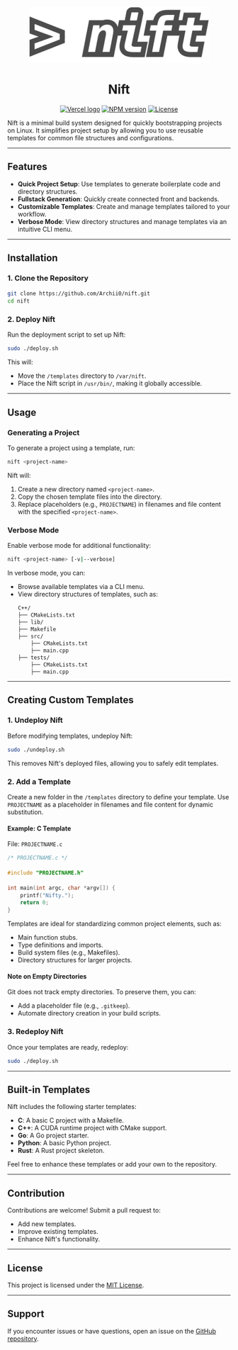 <div align="center">
    <picture>
      <img alt="Nift logo" src="https://raw.githubusercontent.com/Archii0/nift/main/assets/niftlogo.png
      " height="128">
    </picture>
  <h1>Nift</h1>

<a href="https://vercel.com"><img alt="Vercel logo" src="https://img.shields.io/badge/MADE%20BY%20Vercel-000000.svg?style=for-the-badge&logo=Vercel&labelColor=000"></a>
<a href="https://www.npmjs.com/package/next"><img alt="NPM version" src="https://img.shields.io/npm/v/next.svg?style=for-the-badge&labelColor=000000"></a>
<a href="https://github.com/vercel/next.js/blob/canary/license.md"><img alt="License" src="https://img.shields.io/npm/l/next.svg?style=for-the-badge&labelColor=000000"></a>

</div>


Nift is a minimal build system designed for quickly bootstrapping projects on Linux. It simplifies project setup by allowing you to use reusable templates for common file structures and configurations.

---

## Features
- **Quick Project Setup**: Use templates to generate boilerplate code and directory structures.
- **Fullstack Generation**: Quickly create connected front and backends.
- **Customizable Templates**: Create and manage templates tailored to your workflow.
- **Verbose Mode**: View directory structures and manage templates via an intuitive CLI menu.

---

## Installation

### 1. Clone the Repository
```bash
git clone https://github.com/Archii0/nift.git
cd nift
```

### 2. Deploy Nift
Run the deployment script to set up Nift:
```bash
sudo ./deploy.sh
```
This will:
- Move the `/templates` directory to `/var/nift`.
- Place the Nift script in `/usr/bin/`, making it globally accessible.

---

## Usage

### Generating a Project
To generate a project using a template, run:
```bash
nift <project-name>
```
Nift will:
1. Create a new directory named `<project-name>`.
2. Copy the chosen template files into the directory.
3. Replace placeholders (e.g., `PROJECTNAME`) in filenames and file content with the specified `<project-name>`.

### Verbose Mode
Enable verbose mode for additional functionality:
```bash
nift <project-name> [-v|--verbose]
```
In verbose mode, you can:
- Browse available templates via a CLI menu.
- View directory structures of templates, such as:
  ```
  C++/
  ├── CMakeLists.txt
  ├── lib/
  ├── Makefile
  ├── src/
      ├── CMakeLists.txt
      ├── main.cpp
  ├── tests/
      ├── CMakeLists.txt
      ├── main.cpp
  ```

---

## Creating Custom Templates

### 1. Undeploy Nift
Before modifying templates, undeploy Nift:
```bash
sudo ./undeploy.sh
```
This removes Nift's deployed files, allowing you to safely edit templates.

### 2. Add a Template
Create a new folder in the `/templates` directory to define your template. Use `PROJECTNAME` as a placeholder in filenames and file content for dynamic substitution.

#### Example: C Template
File: `PROJECTNAME.c`
```c
/* PROJECTNAME.c */

#include "PROJECTNAME.h"

int main(int argc, char *argv[]) {
    printf("Nifty.");
    return 0;
}
```
Templates are ideal for standardizing common project elements, such as:
- Main function stubs.
- Type definitions and imports.
- Build system files (e.g., Makefiles).
- Directory structures for larger projects.

#### Note on Empty Directories
Git does not track empty directories. To preserve them, you can:
- Add a placeholder file (e.g., `.gitkeep`).
- Automate directory creation in your build scripts.

### 3. Redeploy Nift
Once your templates are ready, redeploy:
```bash
sudo ./deploy.sh
```

---

## Built-in Templates
Nift includes the following starter templates:
- **C**: A basic C project with a Makefile.
- **C++**: A CUDA runtime project with CMake support.
- **Go**: A Go project starter.
- **Python**: A basic Python project.
- **Rust**: A Rust project skeleton.

Feel free to enhance these templates or add your own to the repository.

---

## Contribution
Contributions are welcome! Submit a pull request to:
- Add new templates.
- Improve existing templates.
- Enhance Nift's functionality.

---

## License
This project is licensed under the [MIT License](LICENSE).

---

## Support
If you encounter issues or have questions, open an issue on the [GitHub repository](https://github.com/Archii0/nift/issues).

